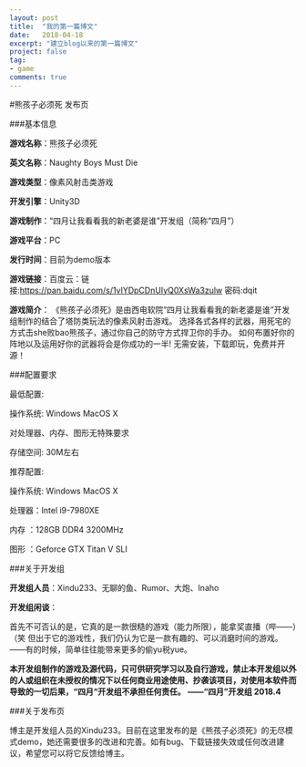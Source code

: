 ```yaml
---
layout: post
title:  "我的第一篇博文"
date:   2018-04-18
excerpt: "建立blog以来的第一篇博文"
project: false
tag:
- game
comments: true
---
```

#熊孩子必须死 发布页

###基本信息

**游戏名称**：熊孩子必须死

**英文名称**：Naughty Boys Must Die

**游戏类型**：像素风射击类游戏

**开发引擎**：Unity3D

**游戏制作**：“四月让我看看我的新老婆是谁”开发组（简称“四月”）

**游戏平台**：PC

**发行时间**：目前为demo版本

**游戏链接**：百度云：链接:https://pan.baidu.com/s/1vIYDpCDnUIyQ0XsWa3zulw  密码:dqit

**游戏简介**：
《熊孩子必须死》是由西电软院“四月让我看看我的新老婆是谁”开发组制作的结合了塔防类玩法的像素风射击游戏。
选择各式各样的武器，用死宅的方式击she败bao熊孩子，通过你自己的防守方式捍卫你的手办。
如何布置好你的阵地以及运用好你的武器将会是你成功的一半!
无需安装，下载即玩，免费并开源！

###配置要求

最低配置:

操作系统: Windows MacOS X

对处理器、内存、图形无特殊要求

存储空间: 30M左右

推荐配置:

操作系统: Windows MacOS X

处理器：Intel i9-7980XE

内存 ：128GB DDR4 3200MHz

图形 ：Geforce GTX Titan V SLI

###关于开发组

**开发组人员**：Xindu233、无聊的鱼、Rumor、大炮、Inaho

**开发组闲谈**：

首先不可否认的是，它真的是一款很糙的游戏（能力所限），能拿奖直播（哔——）（笑
但出于它的游戏性，我们仍认为它是一款有趣的、可以消磨时间的游戏。
——有的时候，简单往往能带来更多的偷yu税yue。

**本开发组制作的游戏及源代码，只可供研究学习以及自行游戏，禁止本开发组以外的人或组织在未授权的情况下以任何商业用途使用、抄袭该项目，对使用本软件而导致的一切后果，“四月“开发组不承担任何责任。**
                                         **——“四月”开发组 2018.4**

###关于发布页

博主是开发组人员的Xindu233。目前在这里发布的是《熊孩子必须死》的无尽模式demo，她还需要很多的改进和完善。如有bug、下载链接失效或任何改进建议，希望您可以将它反馈给博主。